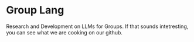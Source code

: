 # Group Lang

Research and Development on LLMs for Groups. If that sounds intetresting, you can see what we are cooking on our github.
